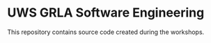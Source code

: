 # UWS GRLA Software Engineering

This repository contains source code created during the workshops.
